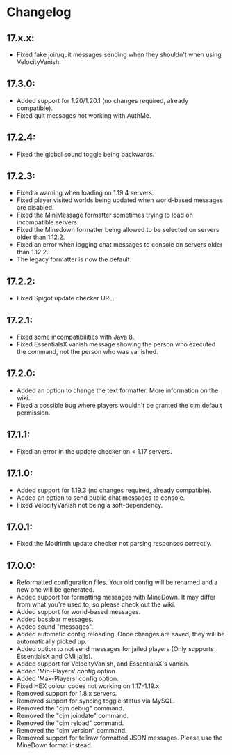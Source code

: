 # Changelog

## 17.x.x:

- Fixed fake join/quit messages sending when they shouldn't when using VelocityVanish.

## 17.3.0:

- Added support for 1.20/1.20.1 (no changes required, already compatible).
- Fixed quit messages not working with AuthMe.

## 17.2.4:

- Fixed the global sound toggle being backwards.

## 17.2.3:

- Fixed a warning when loading on 1.19.4 servers.
- Fixed player visited worlds being updated when world-based messages are disabled.
- Fixed the MiniMessage formatter sometimes trying to load on incompatible servers.
- Fixed the Minedown formatter being allowed to be selected on servers older than 1.12.2.
- Fixed an error when logging chat messages to console on servers older than 1.12.2.
- The legacy formatter is now the default.


## 17.2.2:
- Fixed Spigot update checker URL.


## 17.2.1:
- Fixed some incompatibilities with Java 8.
- Fixed EssentialsX vanish message showing the person who executed the command, not the person who was vanished.


## 17.2.0:
- Added an option to change the text formatter. More information on the wiki.
- Fixed a possible bug where players wouldn't be granted the cjm.default permission.


## 17.1.1:
- Fixed an error in the update checker on < 1.17 servers.


## 17.1.0:
- Added support for 1.19.3 (no changes required, already compatible).
- Added an option to send public chat messages to console.
- Fixed VelocityVanish not being a soft-dependency.


## 17.0.1:
- Fixed the Modrinth update checker not parsing responses correctly.


## 17.0.0:
- Reformatted configuration files. Your old config will be renamed and a new one will be generated.
- Added support for formatting messages with MineDown. It may differ from what you're used to, so please check out the wiki.
- Added support for world-based messages.
- Added bossbar messages.
- Added sound "messages".
- Added automatic config reloading. Once changes are saved, they will be automatically picked up.
- Added option to not send messages for jailed players (Only supports EssentialsX and CMI jails).
- Added support for VelocityVanish, and EssentialsX's vanish.
- Added 'Min-Players' config option.
- Added 'Max-Players' config option.
- Fixed HEX colour codes not working on 1.17-1.19.x.
- Removed support for 1.8.x servers.
- Removed support for syncing toggle status via MySQL.
- Removed the "cjm debug" command.
- Removed the "cjm joindate" command.
- Removed the "cjm reload" command.
- Removed the "cjm version" command.
- Removed support for tellraw formatted JSON messages. Please use the MineDown format instead.
